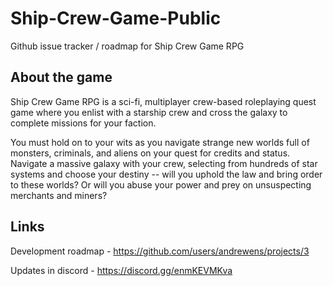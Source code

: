 # Ship-Crew-Game-Public
Github issue tracker / roadmap for Ship Crew Game RPG

## About the game
Ship Crew Game RPG is a sci-fi, multiplayer crew-based roleplaying quest game where you enlist with a starship crew and cross the galaxy to complete missions for your faction. 

You must hold on to your wits as you navigate strange new worlds full of monsters, criminals, and aliens on your quest for credits and status. Navigate a massive galaxy with your crew, selecting from hundreds of star systems and choose your destiny -- will you uphold the law and bring order to these worlds? Or will you abuse your power and prey on unsuspecting merchants and miners? 

## Links
Development roadmap - https://github.com/users/andrewens/projects/3

Updates in discord - https://discord.gg/enmKEVMKva
